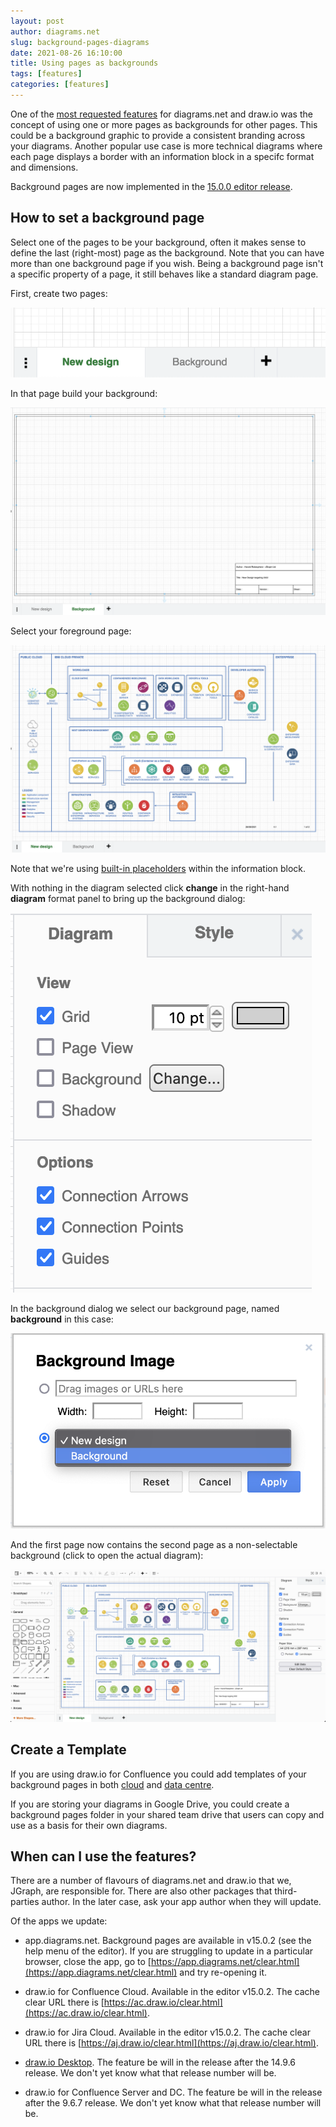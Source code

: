 ```yaml
---
layout: post
author: diagrams.net
slug: background-pages-diagrams
date: 2021-08-26 16:10:00
title: Using pages as backgrounds
tags: [features]
categories: [features]
---
```


One of the [most requested features](https://github.com/jgraph/drawio/issues/60) for diagrams.net and draw.io was the concept of using one or more pages as backgrounds for other pages. This could be a background graphic to provide a consistent branding across your diagrams. Another popular use case is more technical diagrams where each page displays a border with an information block in a specifc format and dimensions.

Background pages are now implemented in the [15.0.0 editor release](https://github.com/jgraph/drawio/tree/v15.0.0).

## How to set a background page

Select one of the pages to be your background, often it makes sense to define the last (right-most) page as the background. Note that you can have more than one background page if you wish. Being a background page isn't a specific property of a page, it still behaves like a standard diagram page.

First, create two pages:

<img src="/assets/img/blog/background-page-tab.png" style="max-width:100%;height:auto;" alt="Two diagram pages, one for the foreground diagram, the other for the background">

In that page build your background:

<img src="/assets/img/blog/background-page.png" style="max-width:100%;height:auto;" alt="Background page to diagram">

Select your foreground page:

<img src="/assets/img/blog/foreground-page.png" style="max-width:100%;height:auto;" alt="Forground page to diagram">

Note that we're using [built-in placeholders](https://www.diagrams.net/doc/faq/predefined-placeholders) within the information block.

With nothing in the diagram selected click **change** in the right-hand **diagram** format panel to bring up the background dialog:

<img src="/assets/img/blog/background-option.png" style="max-width:100%;height:auto;" alt="Location of background in diagram format panel">

In the background dialog we select our background page, named **background** in this case:

<img src="/assets/img/blog/background-selection.png" style="max-width:100%;height:auto;" alt="Background options dialog">

And the first page now contains the second page as a non-selectable background (click to open the actual diagram):

<a href="https://app.diagrams.net/?lightbox=1&highlight=0000ff&edit=_blank&layers=1&nav=1&title=background-page.drawio#Uhttps%3A%2F%2Fraw.githubusercontent.com%2Fjgraph%2Fdrawio-diagrams%2Fmaster%2Fblog%2Fbackground-page.drawio" target="_blank"><img src="/assets/img/blog/diagram-with-background.png" style="max-width:100%;height:auto;" alt="Diagram complete with background"></a>

## Create a Template

If you are using draw.io for Confluence you could add templates of your background pages in both [cloud](https://www.diagrams.net/doc/faq/custom-templates-confluence-cloud) and [data centre](https://www.diagrams.net/doc/faq/custom-templates-confluence-server).

If you are storing your diagrams in Google Drive, you could create a background pages folder in your shared team drive that users can copy and use as a basis for their own diagrams.

## When can I use the features?

There are a number of flavours of diagrams.net and draw.io that we, JGraph, are responsible for. There are also other packages that third-parties author. In the later case, ask your app author when they will update.

Of the apps we update:

* app.diagrams.net. Background pages are available in v15.0.2 (see the help menu of the editor). If you are struggling to update in a particular browser, close the app, go to [https://app.diagrams.net/clear.html](https://app.diagrams.net/clear.html) and try re-opening it.

* draw.io for Confluence Cloud. Available in the editor v15.0.2. The cache clear URL there is [https://ac.draw.io/clear.html](https://ac.draw.io/clear.html).

* draw.io for Jira Cloud. Available in the editor v15.0.2. The cache clear URL there is [https://aj.draw.io/clear.html](https://aj.draw.io/clear.html).

* [draw.io Desktop](https://get.diagrams.net). The feature be will in the release after the 14.9.6 release. We don't yet know what that release number will be.

* draw.io for Confluence Server and DC. The feature be will in the release after the 9.6.7 release. We don't yet know what that release number will be.